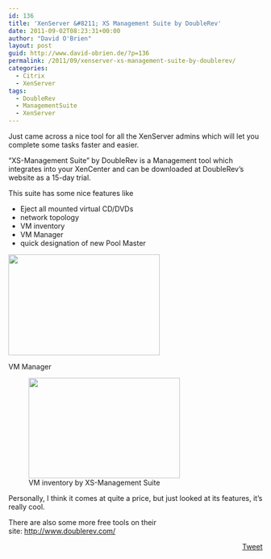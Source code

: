 ```yaml
---
id: 136
title: 'XenServer &#8211; XS Management Suite by DoubleRev'
date: 2011-09-02T08:23:31+00:00
author: "David O'Brien"
layout: post
guid: http://www.david-obrien.de/?p=136
permalink: /2011/09/xenserver-xs-management-suite-by-doublerev/
categories:
  - Citrix
  - XenServer
tags:
  - DoubleRev
  - ManagementSuite
  - XenServer
---
```

Just came across a nice tool for all the XenServer admins which will let you complete some tasks faster and easier.

&#8220;XS-Management Suite&#8221; by DoubleRev is a Management tool which integrates into your XenCenter and can be downloaded at DoubleRev&#8217;s website as a 15-day trial.

This suite has some nice features like

  * Eject all mounted virtual CD/DVDs
  * network topology
  * VM inventory
  * VM Manager
  * quick designation of new Pool Master<figure id="attachment_140" class="wp-caption aligncenter" style="max-width: 300px">

<a href="http://www.david-obrien.de/wp-content/uploads/2011/09/VM_manager.jpg" onclick="_gaq.push(['_trackEvent', 'outbound-article', 'http://www.david-obrien.de/wp-content/uploads/2011/09/VM_manager.jpg', '']);" class="broken_link"><img class="img-responsive size-medium wp-image-140" title="VM_manager" src="http://www.david-obrien.de/wp-content/uploads/2011/09/VM_manager-300x200.jpg" alt="" width="300" height="200" /></a><figcaption class="wp-caption-text">VM Manager</figcaption></figure> <figure id="attachment_137" class="wp-caption aligncenter" style="max-width: 300px"><a href="http://www.david-obrien.de/wp-content/uploads/2011/09/VM_inventory.jpg" onclick="_gaq.push(['_trackEvent', 'outbound-article', 'http://www.david-obrien.de/wp-content/uploads/2011/09/VM_inventory.jpg', '']);" class="broken_link"><img class="img-responsive size-medium wp-image-137" title="VM_inventory" src="http://www.david-obrien.de/wp-content/uploads/2011/09/VM_inventory-300x199.jpg" alt="" width="300" height="199" /></a><figcaption class="wp-caption-text">VM inventory by XS-Management Suite</figcaption></figure> 

Personally, I think it comes at quite a price, but just looked at its features, it&#8217;s really cool.

There are also some more free tools on their site: <a href="http://www.doublerev.com/" onclick="_gaq.push(['_trackEvent', 'outbound-article', 'http://www.doublerev.com/', 'http://www.doublerev.com/']);" class="broken_link">http://www.doublerev.com/</a> 

<div style="float: right; margin-left: 10px;">
  <a href="https://twitter.com/share" onclick="_gaq.push(['_trackEvent', 'outbound-article', 'https://twitter.com/share', 'Tweet']);" class="twitter-share-button" data-hashtags="DoubleRev,ManagementSuite,XenServer" data-count="vertical" data-url="http://www.david-obrien.net/2011/09/xenserver-xs-management-suite-by-doublerev/">Tweet</a>
</div>
